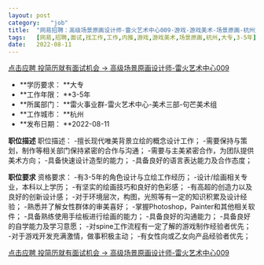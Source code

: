 ```yaml
---
layout:	post
category:	"job"
title:	"网易招聘：高级场景原画设计师-雷火艺术中心009-游戏-游戏美术-场景原画-杭州大专3-5年"
tags:	[网易,招聘,面试,找工作,工作,内推,游戏,游戏美术,场景原画,杭州,大专,3-5年]
date:	2022-08-11
---
```


[点击应聘 投简历就有面试机会 -> 高级场景原画设计师-雷火艺术中心009](http://mobile.bole.netease.com/bole/boleDetail?id=18305&employeeId=346f03c3cda5f04c&key=all)



- **学历要求： **大专
- **工作年限： **3-5年
- **所属部门： **雷火事业群-雷火艺术中心-美术三部-句芒美术组
- **工作城市： **杭州
- **发布日期： **2022-08-11



**职位描述**
职位描述： 
-擅长现代唯美背景立绘的概念设计工作； 
-需要保持与策划，制作等相关部门保持紧密的合作与沟通； 
-需要与主美紧密合作，为团队提供美术方向； 
-具备快速设计造型的能力； 
-具备良好的语言表达能力及合作态度；






**职位要求**
资格要求： 
-有3-5年的角色设计与立绘工作经历； 
-设计/绘画相关专业，本科以上学历；
-有坚实的绘画技巧和良好的色彩感； 
-有高超的创造力以及良好的创新设计感； 
-对于环境层次，构图，光照等有一定的知识积累及设计经验； 
-熟悉并了解女性群体的审美喜好； 
-掌握Photoshop，Painter和其他相关软件； 
-具备熟练使用手绘板进行绘画的能力；
-具备良好的沟通能力； 
-具备良好的自学能力及学习意愿； 
-对spine工作流程有一定了解的游戏制作经验者优先； 
-对于游戏开发充满激情，做事积极主动； 
-有女性向或乙女向产品经验者优先；



[点击应聘 投简历就有面试机会 -> 高级场景原画设计师-雷火艺术中心009](http://mobile.bole.netease.com/bole/boleDetail?id=18305&employeeId=346f03c3cda5f04c&key=all)
